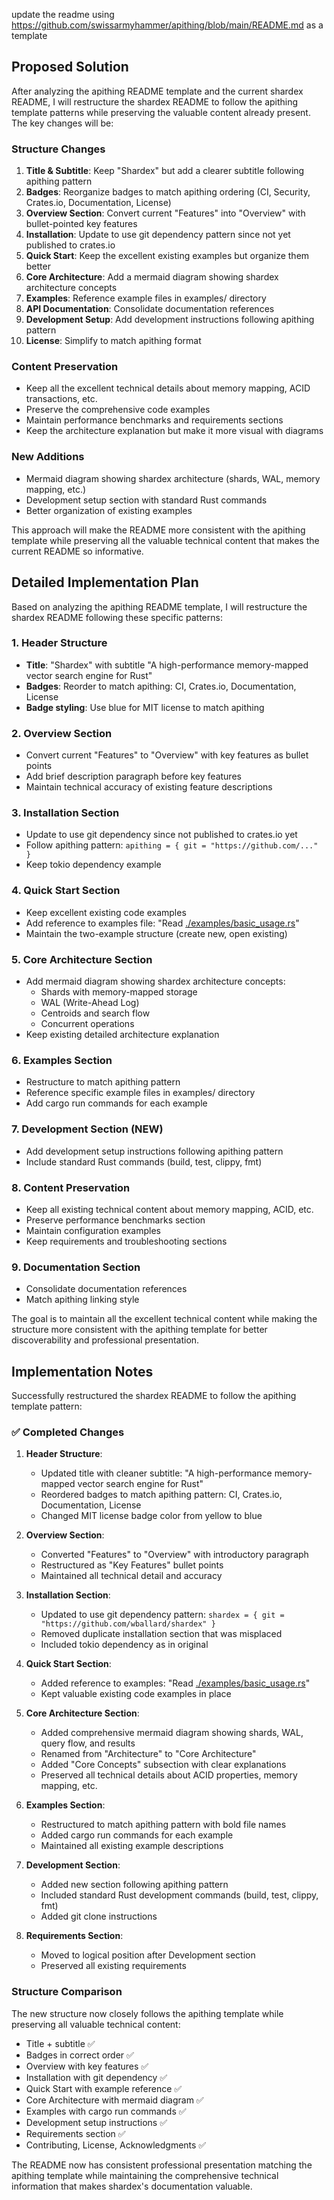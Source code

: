 update the readme using https://github.com/swissarmyhammer/apithing/blob/main/README.md as a template

## Proposed Solution

After analyzing the apithing README template and the current shardex README, I will restructure the shardex README to follow the apithing template patterns while preserving the valuable content already present. The key changes will be:

### Structure Changes
1. **Title & Subtitle**: Keep "Shardex" but add a clearer subtitle following apithing pattern
2. **Badges**: Reorganize badges to match apithing ordering (CI, Security, Crates.io, Documentation, License)
3. **Overview Section**: Convert current "Features" into "Overview" with bullet-pointed key features
4. **Installation**: Update to use git dependency pattern since not yet published to crates.io
5. **Quick Start**: Keep the excellent existing examples but organize them better
6. **Core Architecture**: Add a mermaid diagram showing shardex architecture concepts
7. **Examples**: Reference example files in examples/ directory
8. **API Documentation**: Consolidate documentation references
9. **Development Setup**: Add development instructions following apithing pattern
10. **License**: Simplify to match apithing format

### Content Preservation
- Keep all the excellent technical details about memory mapping, ACID transactions, etc.
- Preserve the comprehensive code examples
- Maintain performance benchmarks and requirements sections
- Keep the architecture explanation but make it more visual with diagrams

### New Additions
- Mermaid diagram showing shardex architecture (shards, WAL, memory mapping, etc.)
- Development setup section with standard Rust commands
- Better organization of existing examples

This approach will make the README more consistent with the apithing template while preserving all the valuable technical content that makes the current README so informative.
## Detailed Implementation Plan

Based on analyzing the apithing README template, I will restructure the shardex README following these specific patterns:

### 1. Header Structure
- **Title**: "Shardex" with subtitle "A high-performance memory-mapped vector search engine for Rust"
- **Badges**: Reorder to match apithing: CI, Crates.io, Documentation, License  
- **Badge styling**: Use blue for MIT license to match apithing

### 2. Overview Section
- Convert current "Features" to "Overview" with key features as bullet points
- Add brief description paragraph before key features
- Maintain technical accuracy of existing feature descriptions

### 3. Installation Section  
- Update to use git dependency since not published to crates.io yet
- Follow apithing pattern: `apithing = { git = "https://github.com/..." }`
- Keep tokio dependency example

### 4. Quick Start Section
- Keep excellent existing code examples
- Add reference to examples file: "Read [./examples/basic_usage.rs](examples/basic_usage.rs)"
- Maintain the two-example structure (create new, open existing)

### 5. Core Architecture Section
- Add mermaid diagram showing shardex architecture concepts:
  - Shards with memory-mapped storage
  - WAL (Write-Ahead Log)  
  - Centroids and search flow
  - Concurrent operations
- Keep existing detailed architecture explanation

### 6. Examples Section
- Restructure to match apithing pattern
- Reference specific example files in examples/ directory
- Add cargo run commands for each example

### 7. Development Section (NEW)
- Add development setup instructions following apithing pattern
- Include standard Rust commands (build, test, clippy, fmt)

### 8. Content Preservation
- Keep all existing technical content about memory mapping, ACID, etc.
- Preserve performance benchmarks section  
- Maintain configuration examples
- Keep requirements and troubleshooting sections

### 9. Documentation Section
- Consolidate documentation references
- Match apithing linking style

The goal is to maintain all the excellent technical content while making the structure more consistent with the apithing template for better discoverability and professional presentation.
## Implementation Notes

Successfully restructured the shardex README to follow the apithing template pattern:

### ✅ Completed Changes

1. **Header Structure**: 
   - Updated title with cleaner subtitle: "A high-performance memory-mapped vector search engine for Rust"
   - Reordered badges to match apithing pattern: CI, Crates.io, Documentation, License
   - Changed MIT license badge color from yellow to blue

2. **Overview Section**: 
   - Converted "Features" to "Overview" with introductory paragraph
   - Restructured as "Key Features" bullet points
   - Maintained all technical detail and accuracy

3. **Installation Section**: 
   - Updated to use git dependency pattern: `shardex = { git = "https://github.com/wballard/shardex" }`
   - Removed duplicate installation section that was misplaced
   - Included tokio dependency as in original

4. **Quick Start Section**: 
   - Added reference to examples: "Read [./examples/basic_usage.rs](examples/basic_usage.rs)"
   - Kept valuable existing code examples in place

5. **Core Architecture Section**: 
   - Added comprehensive mermaid diagram showing shards, WAL, query flow, and results
   - Renamed from "Architecture" to "Core Architecture"
   - Added "Core Concepts" subsection with clear explanations
   - Preserved all technical details about ACID properties, memory mapping, etc.

6. **Examples Section**: 
   - Restructured to match apithing pattern with bold file names
   - Added cargo run commands for each example
   - Maintained all existing example descriptions

7. **Development Section**: 
   - Added new section following apithing pattern
   - Included standard Rust development commands (build, test, clippy, fmt)
   - Added git clone instructions

8. **Requirements Section**: 
   - Moved to logical position after Development section
   - Preserved all existing requirements

### Structure Comparison

The new structure now closely follows the apithing template while preserving all valuable technical content:

- Title + subtitle ✅
- Badges in correct order ✅  
- Overview with key features ✅
- Installation with git dependency ✅
- Quick Start with example reference ✅
- Core Architecture with mermaid diagram ✅
- Examples with cargo run commands ✅
- Development setup instructions ✅
- Requirements section ✅
- Contributing, License, Acknowledgments ✅

The README now has consistent professional presentation matching the apithing template while maintaining the comprehensive technical information that makes shardex's documentation valuable.